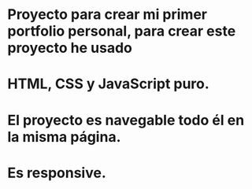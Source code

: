 # Proyecto para crear mi primer portfolio personal, para crear este proyecto he usado
# HTML, CSS y JavaScript puro.
# El proyecto es navegable todo él en la misma página.
# Es responsive.